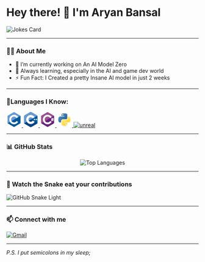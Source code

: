 <h1 align="left">Hey there! 👋 I'm Aryan Bansal</h1>

<p align="left">
  <img src="https://readme-jokes.vercel.app/api" alt="Jokes Card" />
</p>

---

### 👨‍💻 About Me

- 🔭 I’m currently working on An AI Model Zero
- 🌱 Always learning, especially in the AI and game dev world  
- ⚡ Fun Fact: I Created a pretty Insane AI model in just 2 weeks

---

<h3 align="left">🧠Languages I Know:</h3>
<p align="left"> <a href="https://www.cprogramming.com/" target="_blank" rel="noreferrer"> <img src="https://raw.githubusercontent.com/devicons/devicon/master/icons/c/c-original.svg" alt="c" width="40" height="40"/> </a> <a href="https://www.w3schools.com/cpp/" target="_blank" rel="noreferrer"> <img src="https://raw.githubusercontent.com/devicons/devicon/master/icons/cplusplus/cplusplus-original.svg" alt="cplusplus" width="40" height="40"/> </a> <a href="https://www.w3schools.com/cs/" target="_blank" rel="noreferrer"> <img src="https://raw.githubusercontent.com/devicons/devicon/master/icons/csharp/csharp-original.svg" alt="csharp" width="40" height="40"/> </a> <a href="https://www.python.org" target="_blank" rel="noreferrer"> <img src="https://raw.githubusercontent.com/devicons/devicon/master/icons/python/python-original.svg" alt="python" width="40" height="40"/> </a> <a href="https://unrealengine.com/" target="_blank" rel="noreferrer"> <img src="https://raw.githubusercontent.com/kenangundogan/fontisto/036b7eca71aab1bef8e6a0518f7329f13ed62f6b/icons/svg/brand/unreal-engine.svg" alt="unreal" width="40" height="40"/> </a> </p>


---

### 📊 GitHub Stats

<p align="center">
  <img src="https://github-readme-stats.vercel.app/api/top-langs/?username=CaptianEveryPowerSr&layout=compact&theme=radical" alt="Top Languages" />
</p>

---

### 🐍 Watch the Snake eat your contributions

![GitHub Snake Light](https://raw.githubusercontent.com/captaineverypowersr/captaineverypowersr/output/github-contribution-grid-snake.svg#gh-light-mode-only)

---

### 📫 Connect with me

[![Gmail](https://img.shields.io/badge/-Email-red?style=for-the-badge&logo=gmail&logoColor=white)](mailto:stephenstrangeonsteroids@gmail.com)

---

*P.S. I put semicolons in my sleep;*
